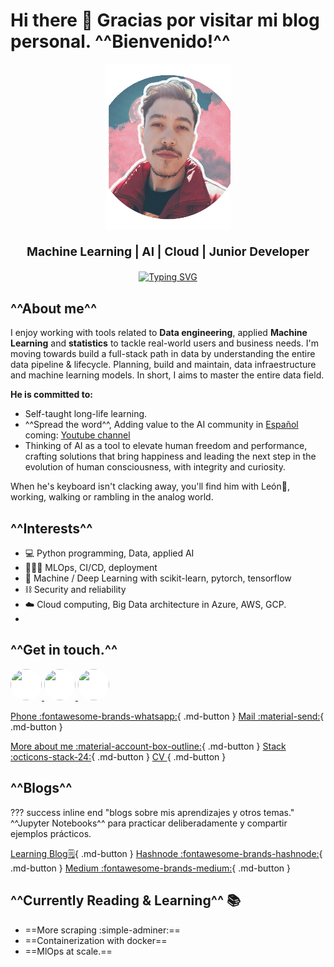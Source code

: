 # **Hi there 👋** Gracias por visitar mi blog personal. ^^**Bienvenido!**^^

<div style="text-align: center;">
  <img src="images/yo.png" width="200" alt="Ricardo">
  <p style="font-size: 1.2rem;">
    <strong>Machine Learning | AI | Cloud | Junior Developer</strong>
  </p>
  <p style="margin-top: 20px;">
    <a href="https://git.io/typing-svg">
      <img src="https://readme-typing-svg.herokuapp.com?font=Fira+Code&size=19&duration=3000&pause=1000&color=e69138&center=true&vCenter=true&width=477&lines=Self-taught, Machine Learning,+ IA; Big Data, MLOps, Cloud;" alt="Typing SVG">
    </a>
  </p>
</div>

## ^^**About me**^^

I enjoy working with tools related to **Data engineering**, applied **Machine Learning** and **statistics** to tackle real-world users and business needs. I'm moving towards build a full-stack path in data by understanding the entire data pipeline & lifecycle. Planning, build and maintain, data infraestructure and machine learning models. In short, I aims to master the entire data field.

**He is committed to:**

- Self-taught long-life learning.
- ^^Spread the word^^, Adding value to the AI community in [Español](https://ricardobrein.hashnode.dev) coming: [Youtube channel](https://youtube.com/@ricardodata)
- Thinking of AI as a tool to elevate human freedom and performance, crafting solutions that bring happiness and leading the next step in the evolution of human consciousness, with integrity and curiosity.

When he's keyboard isn't clacking away, you'll find him with León🦁, working, walking or rambling in the analog world.

## ^^**Interests**^^

- 💻 Python programming, Data, applied AI
- 🧙🏻‍♂️ MLOps, CI/CD, deployment
- 🧠 Machine / Deep Learning with scikit-learn, pytorch, tensorflow
- ⛓️ Security and reliability
- ☁️ Cloud computing, Big Data architecture in Azure, AWS, GCP.
- 

## ^^**Get in touch.**^^
<p align="left">
  <a href="https://www.github.com/ricardobrein" target="_blank" rel="noreferrer">
    <img src="https://cdn-icons-png.flaticon.com/512/1051/1051377.png" width="50" height="50" style="background-color: white; border-radius: 50%;" />
  </a>
  <a href="https://www.linkedin.com/in/ricardo-breindembache" target="_blank" rel="noreferrer">
    <img src="https://www.shareicon.net/data/2016/07/13/606885_linkedin_2048x2048.png" width="50" height="50" style="background-color: white; border-radius: 50%;" />
  </a>
  <a href="http://www.medium.com/@ricardobrein" target="_blank" rel="noreferrer">
    <img src="https://cdn4.iconfinder.com/data/icons/vector-brand-logos/40/Medium-512.png" width="50" height="50" style="background-color: white; border-radius: 50%;" />
  </a>
</p>



[Phone :fontawesome-brands-whatsapp:](https://wa.me/+34615188168){ .md-button } [Mail :material-send:](mailto:ricardobreindembache@gmail.com){ .md-button }


[More about me :material-account-box-outline:](about.md){ .md-button } [Stack :octicons-stack-24:](stack.md){ .md-button } 
[ CV ](){ .md-button }

## ^^**Blogs**^^
??? success inline end "blogs sobre mis aprendizajes y otros temas."
    ^^Jupyter Notebooks^^ para practicar deliberadamente y compartir ejemplos prácticos.

[Learning Blog🗒️](blog/blog.md){ .md-button } [Hashnode :fontawesome-brands-hashnode:](https://ricardobrein.hashnode.dev){ .md-button }  [Medium :fontawesome-brands-medium:](https://medium.com/@ricardobrein){ .md-button }

## ^^**Currently Reading & Learning**^^ 📚

- ==More scraping :simple-adminer:==
- ==Containerization with docker==
- ==MlOps at scale.==

